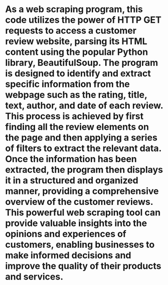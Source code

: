 # As a web scraping program, this code utilizes the power of HTTP GET requests to access a customer review website, parsing its HTML content using the popular Python library, BeautifulSoup. The program is designed to identify and extract specific information from the webpage such as the rating, title, text, author, and date of each review. This process is achieved by first finding all the review elements on the page and then applying a series of filters to extract the relevant data. Once the information has been extracted, the program then displays it in a structured and organized manner, providing a comprehensive overview of the customer reviews. This powerful web scraping tool can provide valuable insights into the opinions and experiences of customers, enabling businesses to make informed decisions and improve the quality of their products and services.
